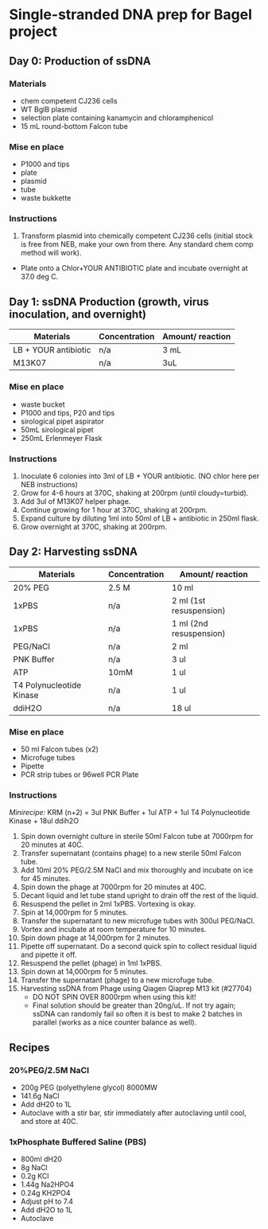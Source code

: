 # Single-stranded DNA prep for Bagel project 

## Day 0: Production of ssDNA

### Materials 

+ chem competent CJ236 cells 
+ WT BglB plasmid 
+ selection plate containing kanamycin and chloramphenicol 
+ 15 mL round-bottom Falcon tube 

### Mise en place 

+ P1000 and tips 
+ plate
+ plasmid 
+ tube 
+ waste bukkette 

### Instructions

1. Transform plasmid into chemically competent CJ236 cells (initial stock is free from NEB, make your own from there.  Any standard chem comp method will work).
  * Plate onto a Chlor+YOUR ANTIBIOTIC plate and incubate overnight at 37.0 deg C.


## Day 1: ssDNA Production (growth, virus inoculation, and overnight) 

Materials | Concentration | Amount/ reaction
--------- | ------------- | ----------------
LB + YOUR antibiotic  |     n/a       |       3 mL
M13K07    |     n/a       |       3uL


### Mise en place 

+ waste bucket
+ P1000 and tips, P20 and tips
+ sirological pipet aspirator
+ 50mL sirological pipet
+ 250mL Erlenmeyer Flask

### Instructions
1. Inoculate 6 colonies into 3ml of LB + YOUR antibiotic. (NO chlor here per NEB instructions)
2. Grow for 4-6 hours at 370C, shaking at 200rpm (until cloudy=turbid).
3. Add 3ul of M13K07 helper phage.
4. Continue growing for 1 hour at 370C, shaking at 200rpm.
5. Expand culture by diluting 1ml into 50ml of LB + antibiotic in 250ml flask.
6. Grow overnight at 370C, shaking at 200rpm.


## Day 2: Harvesting ssDNA 

Materials | Concentration | Amount/ reaction
--------- | ------------- | ----------------
20% PEG   |     2.5 M      |       10 ml
1xPBS      |     n/a       |       2 ml (1st resuspension)
1xPBS     |     n/a       |       1 ml (2nd resuspension)
PEG/NaCl  |   n/a         |       2 ml
PNK Buffer  |     n/a     |       3 ul
ATP       |     10mM      |       1 ul
T4 Polynucleotide Kinase  |       n/a     |     1 ul
ddiH2O    |     n/a       |       18 ul


### Mise en place 

+ 50 ml Falcon tubes (x2)
+ Microfuge tubes
+ Pipette
+ PCR strip tubes or 96well PCR Plate

### Instructions

*Minirecipe:* KRM (n+2) = 3ul PNK Buffer + 1ul ATP + 1ul T4 Polynucleotide Kinase + 18ul ddih2O

1. Spin down overnight culture in sterile 50ml Falcon tube at 7000rpm for 20 minutes at 40C.
2. Transfer supernatant (contains phage) to a new sterile 50ml Falcon tube. 
3. Add 10ml 20% PEG/2.5M NaCl and mix thoroughly and incubate on ice for 45 minutes.
4. Spin down the phage at 7000rpm for 20 minutes at 40C.
5. Decant liquid and let tube stand upright to drain off the rest of the liquid. 
6. Resuspend the pellet in 2ml 1xPBS. Vortexing is okay.
7. Spin at 14,000rpm for 5 minutes.
8. Transfer the supernatant to new microfuge tubes with 300ul PEG/NaCl.
9. Vortex and incubate at room temperature for 10 minutes. 
10. Spin down phage at 14,000rpm for 2 minutes. 
11. Pipette off supernatant. Do a second quick spin to collect residual liquid and pipette it off.
12. Resuspend the pellet (phage) in 1ml 1xPBS.
13. Spin down at 14,000rpm for 5 minutes.
14. Transfer the supernatant (phage) to a new microfuge tube.
15. Harvesting ssDNA from Phage using Qiagen Qiaprep M13 kit (#27704)
    * DO NOT SPIN OVER 8000rpm when using this kit!
    * Final solution should be greater than 20ng/uL.  If not try again; ssDNA can randomly fail so often it is best to make 2 batches in parallel (works as a nice counter balance as well).



## Recipes

### 20%PEG/2.5M NaCl

+ 200g PEG (polyethylene glycol) 8000MW
+ 141.6g NaCl
+ Add dH20 to 1L
+ Autoclave with a stir bar, stir immediately after autoclaving until cool, and store at 40C.


### 1xPhosphate Buffered Saline (PBS)

+ 800ml dH20
+ 8g NaCl
+ 0.2g KCl
+ 1.44g Na2HPO4
+ 0.24g KH2PO4
+ Adjust pH to 7.4
+ Add dH2O to 1L
+ Autoclave



